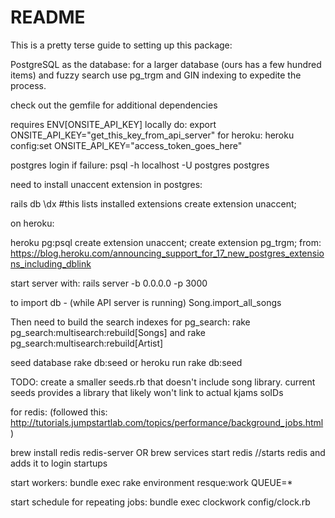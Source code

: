 # README
This is a pretty terse guide to setting up this package:

PostgreSQL as the database: for a larger database (ours has a few hundred items) and fuzzy search use pg_trgm and GIN indexing to expedite the process.

check out the gemfile for additional dependencies


requires ENV[ONSITE_API_KEY]
locally do:
export ONSITE_API_KEY="get_this_key_from_api_server"
for heroku:
heroku config:set ONSITE_API_KEY="access_token_goes_here"

postgres login if failure:
psql -h localhost -U postgres postgres


need to install unaccent extension in postgres:

rails db
\dx #this lists installed extensions
create extension unaccent;

on heroku:

heroku pg:psql
create extension unaccent;
create extension pg_trgm;
from: https://blog.heroku.com/announcing_support_for_17_new_postgres_extensions_including_dblink

start server with:
rails server -b 0.0.0.0 -p 3000

to import db - (while API server is running)
Song.import_all_songs

Then need to build the search indexes for pg_search:
rake pg_search:multisearch:rebuild[Songs]
and
rake pg_search:multisearch:rebuild[Artist]

seed database
rake db:seed
or heroku run rake db:seed

TODO: create a smaller seeds.rb that doesn't include song library. current seeds provides a library that likely won't link to actual kjams soIDs


for redis: (followed this: http://tutorials.jumpstartlab.com/topics/performance/background_jobs.html)

brew install redis
redis-server
OR brew services start redis //starts redis and adds it to login startups

start workers:
bundle exec rake environment resque:work QUEUE=*

start schedule for repeating jobs:
bundle exec clockwork config/clock.rb
